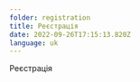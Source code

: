 ```yaml
---
folder: registration
title: Реєстрація
date: 2022-09-26T17:15:13.820Z
language: uk
---
```

Реєстрація